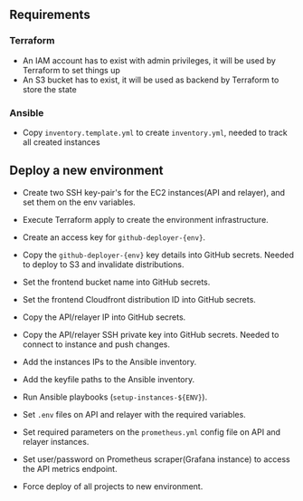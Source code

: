 ## Requirements

### Terraform

- An IAM account has to exist with admin privileges, it will be used by Terraform to set things up
- An S3 bucket has to exist, it will be used as backend by Terraform to store the state

### Ansible

- Copy `inventory.template.yml` to create `inventory.yml`, needed to track all created instances

## Deploy a new environment

- Create two SSH key-pair's for the EC2 instances(API and relayer), and set them on the env variables.
- Execute Terraform apply to create the environment infrastructure.
- Create an access key for `github-deployer-{env}`.
- Copy the `github-deployer-{env}` key details into GitHub secrets. Needed to deploy to S3 and invalidate distributions.
- Set the frontend bucket name into GitHub secrets.
- Set the frontend Cloudfront distribution ID into GitHub secrets.
- Copy the API/relayer IP into GitHub secrets.
- Copy the API/relayer SSH private key into GitHub secrets. Needed to connect to instance and push changes.


- Add the instances IPs to the Ansible inventory.
- Add the keyfile paths to the Ansible inventory.
- Run Ansible playbooks (`setup-instances-${ENV}`).
- Set `.env` files on API and relayer with the required variables.
- Set required parameters on the `prometheus.yml` config file on API and relayer instances.
- Set user/password on Prometheus scraper(Grafana instance) to access the API metrics endpoint.
- Force deploy of all projects to new environment.